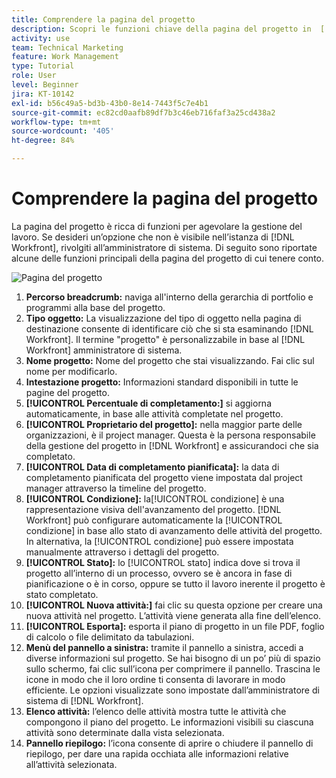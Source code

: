 ```yaml
---
title: Comprendere la pagina del progetto
description: Scopri le funzioni chiave della pagina del progetto in  [!DNL  Workfront]  per aiutarti a pianificare e gestire i tuoi progetti.
activity: use
team: Technical Marketing
feature: Work Management
type: Tutorial
role: User
level: Beginner
jira: KT-10142
exl-id: b56c49a5-bd3b-43b0-8e14-7443f5c7e4b1
source-git-commit: ec82cd0aafb89df7b3c46eb716faf3a25cd438a2
workflow-type: tm+mt
source-wordcount: '405'
ht-degree: 84%

---
```


# Comprendere la pagina del progetto

La pagina del progetto è ricca di funzioni per agevolare la gestione del lavoro. Se desideri un’opzione che non è visibile nell’istanza di [!DNL Workfront], rivolgiti all’amministratore di sistema. Di seguito sono riportate alcune delle funzioni principali della pagina del progetto di cui tenere conto.

![Pagina del progetto](assets/project-page-graphic-for-planner.png)

1. **Percorso breadcrumb:** naviga all&#39;interno della gerarchia di portfolio e programmi alla base del progetto.
2. **Tipo oggetto:** La visualizzazione del tipo di oggetto nella pagina di destinazione consente di identificare ciò che si sta esaminando [!DNL Workfront]. Il termine &quot;progetto&quot; è personalizzabile in base al [!DNL Workfront] amministratore di sistema.
3. **Nome progetto:** Nome del progetto che stai visualizzando. Fai clic sul nome per modificarlo.
4. **Intestazione progetto:** Informazioni standard disponibili in tutte le pagine del progetto.
5. **[!UICONTROL Percentuale di completamento:]** si aggiorna automaticamente, in base alle attività completate nel progetto.
6. **[!UICONTROL Proprietario del progetto]:** nella maggior parte delle organizzazioni, è il project manager. Questa è la persona responsabile della gestione del progetto in [!DNL Workfront] e assicurandoci che sia completato.
7. **[!UICONTROL Data di completamento pianificata]:** la data di completamento pianificata del progetto viene impostata dal project manager attraverso la timeline del progetto.
8. **[!UICONTROL Condizione]:** la[!UICONTROL  condizione] è una rappresentazione visiva dell&#39;avanzamento del progetto. [!DNL Workfront] può configurare automaticamente la [!UICONTROL condizione] in base allo stato di avanzamento delle attività del progetto. In alternativa, la [!UICONTROL condizione] può essere impostata manualmente attraverso i dettagli del progetto.
9. **[!UICONTROL Stato]:** lo [!UICONTROL stato] indica dove si trova il progetto all’interno di un processo, ovvero se è ancora in fase di pianificazione o è in corso, oppure se tutto il lavoro inerente il progetto è stato completato.
10. **[!UICONTROL Nuova attività:]** fai clic su questa opzione per creare una nuova attività nel progetto. L’attività viene generata alla fine dell’elenco.
11. **[!UICONTROL Esporta]:** esporta il piano di progetto in un file PDF, foglio di calcolo o file delimitato da tabulazioni.
12. **Menù del pannello a sinistra:** tramite il pannello a sinistra, accedi a diverse informazioni sul progetto. Se hai bisogno di un po’ più di spazio sullo schermo, fai clic sull’icona per comprimere il pannello. Trascina le icone in modo che il loro ordine ti consenta di lavorare in modo efficiente. Le opzioni visualizzate sono impostate dall’amministratore di sistema di [!DNL Workfront].
13. **Elenco attività:** l’elenco delle attività mostra tutte le attività che compongono il piano del progetto. Le informazioni visibili su ciascuna attività sono determinate dalla vista selezionata.
14. **Pannello riepilogo:** l’icona consente di aprire o chiudere il pannello di riepilogo, per dare una rapida occhiata alle informazioni relative all’attività selezionata.

